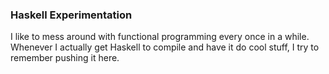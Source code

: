 <h3>Haskell Experimentation</h3>

I like to mess around with functional programming every once in a while. Whenever I actually get Haskell to compile and have it do cool stuff,
I try to remember pushing it here. 

